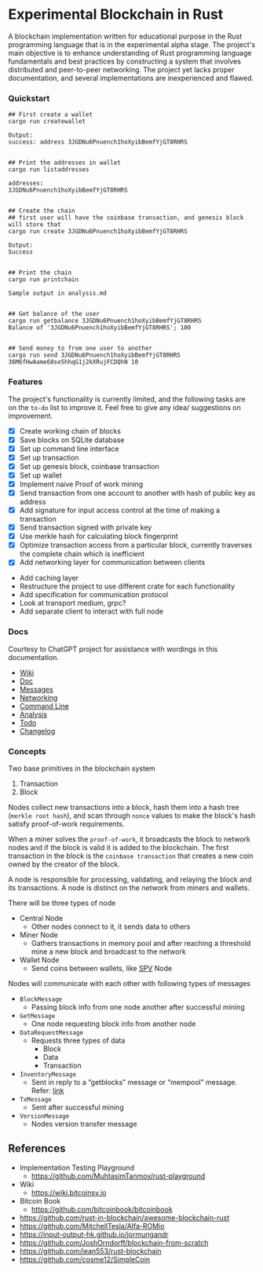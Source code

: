 # Experimental Blockchain in Rust

A blockchain implementation written for educational purpose in the Rust programming language that is in the experimental alpha stage.
The project's main objective is to enhance understanding of Rust programming language fundamentals and best practices by 
constructing a system that involves distributed and peer-to-peer networking. The project yet lacks proper 
documentation, and several implementations are inexperienced and flawed.


### Quickstart

```
## First create a wallet
cargo run createwallet

Output:
success: address 3JGDNu6Pnuench1hoXyibBemfYjGT8RHRS


## Print the addresses in wallet
cargo run listaddresses

addresses: 
3JGDNu6Pnuench1hoXyibBemfYjGT8RHRS


## Create the chain
## first user will have the coinbase transaction, and genesis block will store that
cargo run create 3JGDNu6Pnuench1hoXyibBemfYjGT8RHRS

Output:
Success


## Print the chain
cargo run printchain

Sample output in analysis.md


## Get balance of the user
cargo run getbalance 3JGDNu6Pnuench1hoXyibBemfYjGT8RHRS
Balance of '3JGDNu6Pnuench1hoXyibBemfYjGT8RHRS'; 100 


## Send money to from one user to another
cargo run send 3JGDNu6Pnuench1hoXyibBemfYjGT8RHRS  36M6fHwAame68se5hhqG1j2kXRujFCDQhN 10
```

### Features

The project's functionality is currently limited, 
and the following tasks are on the `to-do` list to improve it. 
Feel free to give any idea/ suggestions on improvement.

- [x] Create working chain of blocks
- [x] Save blocks on SQLite database
- [x] Set up command line interface
- [x] Set up transaction
- [x] Set up genesis block, coinbase transaction
- [x] Set up wallet
- [x] Implement naive Proof of work mining
- [x] Send transaction from one account to another with hash of public key as address
- [x] Add signature for input access control at the time of making a transaction
- [x] Send transaction signed with private key
- [x] Use merkle hash for calculating block fingerprint
- [x] Optimize transaction access from a particular block, currently traverses the complete chain which is inefficient
- [x] Add networking layer for communication between clients
- Add caching layer
- Restructure the project to use different crate for each functionality
- Add specification for communication protocol
- Look at transport medium, grpc?
- Add separate client to interact with full node

### Docs
Courtesy to ChatGPT project for assistance with wordings in this documentation.

- [Wiki](./docs/wiki.md)
- [Doc](./docs/doc.md)
- [Messages](./docs/message.md)
- [Networking](./docs/networking.md)
- [Command Line](./docs/cli.md)
- [Analysis](./docs/analysis.md)
- [Todo](./docs/TODO.md)
- [Changelog](./docs/changelog.md)

### Concepts

Two base primitives in the blockchain system
1. Transaction
2. Block

Nodes collect new transactions into a block, hash them into a hash
tree (`merkle root hash`), and scan through `nonce` values to make the block's hash satisfy
proof-of-work requirements.

When a miner solves the `proof-of-work`, it broadcasts the block
to network nodes and if the block is valid it is added to the blockchain. The first transaction in
the block is the `coinbase transaction` that creates a new coin owned by the creator of the
block.

A node is responsible for processing, validating, and relaying the block and its transactions. A
node is distinct on the network from miners and wallets.

There will be three types of node
- Central Node
    - Other nodes connect to it, it sends data to others
- Miner Node
    - Gathers transactions in memory pool and after reaching a threshold mine a new block and broadcast to the network
- Wallet Node
    - Send coins between wallets, like [SPV](https://learn.saylor.org/mod/page/view.php?id=36320) Node

Nodes will communicate with each other with following types of messages
- `BlockMessage`
    - Passing block info from one node another after successful mining
- `GetMessage`
    - One node requesting block info from another node
- `DataRequestMessage`
    - Requests three types of data
        - Block
        - Data
        - Transaction
- `InventoryMessage`
    - Sent in reply to a “getblocks” message or “mempool” message. Refer: [link](https://developer.bitcoin.org/reference/p2p_networking.html)
- `TxMessage`
    - Sent after successful mining
- `VersionMessage`
    - Nodes version transfer message

## References
- Implementation Testing Playground
    - https://github.com/MuhtasimTanmoy/rust-playground
- Wiki
  - https://wiki.bitcoinsv.io
- Bitcoin Book
  - https://github.com/bitcoinbook/bitcoinbook
- https://github.com/rust-in-blockchain/awesome-blockchain-rust
- https://github.com/MitchellTesla/Alfa-ROMio
- https://input-output-hk.github.io/jormungandr
- https://github.com/JoshOrndorff/blockchain-from-scratch
- https://github.com/jean553/rust-blockchain
- https://github.com/cosme12/SimpleCoin
